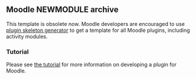 ## Moodle NEWMODULE archive ##

This template is obsolete now. Moodle developers are encouraged to use [plugin
skeleton generator](https://moodle.org/plugins/tool_pluginskel) to get a template for
all Moodle plugins, including activity modules.

### Tutorial ###

Please see [the tutorial](https://docs.moodle.org/dev/Tutorial) for more
information on developing a plugin for Moodle.
